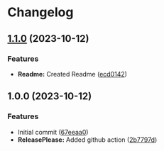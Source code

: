 # Changelog

## [1.1.0](https://github.com/DavidNowakowski/release-please-test-maven/compare/v1.0.0...v1.1.0) (2023-10-12)


### Features

* **Readme:** Created Readme ([ecd0142](https://github.com/DavidNowakowski/release-please-test-maven/commit/ecd0142d94e1e6d37ab954024dd7d9f2efc552bf))

## 1.0.0 (2023-10-12)


### Features

* Initial commit ([67eeaa0](https://github.com/DavidNowakowski/release-please-test-maven/commit/67eeaa0d85fd27785a7580d68d684e7688908c5b))
* **ReleasePlease:** Added github action ([2b7797d](https://github.com/DavidNowakowski/release-please-test-maven/commit/2b7797d875457799fcdd66092682bf92f4b9cf2e))
